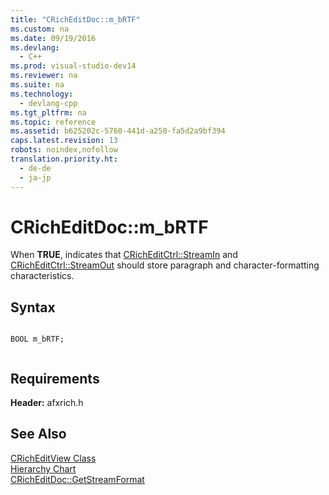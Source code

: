 ```yaml
---
title: "CRichEditDoc::m_bRTF"
ms.custom: na
ms.date: 09/19/2016
ms.devlang: 
  - C++
ms.prod: visual-studio-dev14
ms.reviewer: na
ms.suite: na
ms.technology: 
  - devlang-cpp
ms.tgt_pltfrm: na
ms.topic: reference
ms.assetid: b625202c-5760-441d-a250-fa5d2a9bf394
caps.latest.revision: 13
robots: noindex,nofollow
translation.priority.ht: 
  - de-de
  - ja-jp
---
```

# CRichEditDoc::m_bRTF
When **TRUE**, indicates that [CRichEditCtrl::StreamIn](../vs140/CRichEditCtrl--StreamIn.md) and [CRichEditCtrl::StreamOut](../vs140/CRichEditCtrl--StreamOut.md) should store paragraph and character-formatting characteristics.  
  
## Syntax  
  
```  
  
BOOL m_bRTF;  
  
```  
  
## Requirements  
 **Header:** afxrich.h  
  
## See Also  
 [CRichEditView Class](../vs140/CRichEditView-Class.md)   
 [Hierarchy Chart](../vs140/Hierarchy-Chart.md)   
 [CRichEditDoc::GetStreamFormat](../vs140/CRichEditDoc--GetStreamFormat.md)